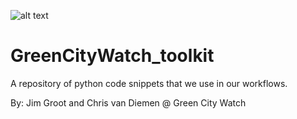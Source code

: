 ![alt text][logo]

# GreenCityWatch_toolkit
A repository of python code snippets that we use in our workflows.

By: Jim Groot and Chris van Diemen @ Green City Watch


[logo]: "https://static1.squarespace.com/static/5c686c6e16b6401a8c43e978/t/5d15d71427aa310001bb8a3d/1564505801785/?format=1500w"
